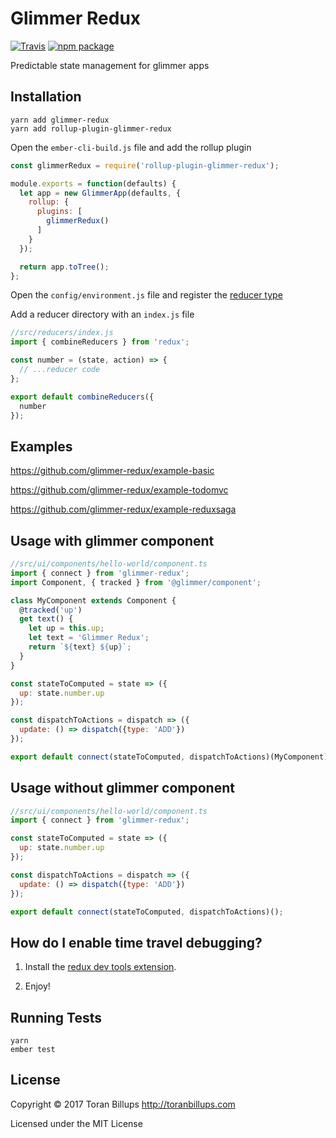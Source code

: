 # Glimmer Redux

[![Travis][build-badge]][build] [![npm package][npm-badge]][npm]

Predictable state management for glimmer apps

## Installation

```
yarn add glimmer-redux
yarn add rollup-plugin-glimmer-redux
```

Open the `ember-cli-build.js` file and add the rollup plugin

```js
const glimmerRedux = require('rollup-plugin-glimmer-redux');

module.exports = function(defaults) {
  let app = new GlimmerApp(defaults, {
    rollup: {
      plugins: [
        glimmerRedux()
      ]
    }
  });

  return app.toTree();
};
```

Open the `config/environment.js` file and register the [reducer type]

Add a reducer directory with an `index.js` file

```js
//src/reducers/index.js
import { combineReducers } from 'redux';

const number = (state, action) => {
  // ...reducer code
};

export default combineReducers({
  number
});
```


## Examples

https://github.com/glimmer-redux/example-basic

https://github.com/glimmer-redux/example-todomvc

https://github.com/glimmer-redux/example-reduxsaga

## Usage with glimmer component

```js
//src/ui/components/hello-world/component.ts
import { connect } from 'glimmer-redux';
import Component, { tracked } from '@glimmer/component';

class MyComponent extends Component {
  @tracked('up')
  get text() {
    let up = this.up;
    let text = 'Glimmer Redux';
    return `${text} ${up}`;
  }
}

const stateToComputed = state => ({
  up: state.number.up
});

const dispatchToActions = dispatch => ({
  update: () => dispatch({type: 'ADD'})
});

export default connect(stateToComputed, dispatchToActions)(MyComponent);
```


## Usage without glimmer component

```js
//src/ui/components/hello-world/component.ts
import { connect } from 'glimmer-redux';

const stateToComputed = state => ({
  up: state.number.up
});

const dispatchToActions = dispatch => ({
  update: () => dispatch({type: 'ADD'})
});

export default connect(stateToComputed, dispatchToActions)();
```

## How do I enable time travel debugging?

1. Install the [redux dev tools extension].

2. Enjoy!

## Running Tests

    yarn
    ember test

## License

Copyright © 2017 Toran Billups http://toranbillups.com

Licensed under the MIT License

[build-badge]: https://travis-ci.org/glimmer-redux/glimmer-redux.svg?branch=master
[build]: https://travis-ci.org/glimmer-redux/glimmer-redux

[npm-badge]: https://img.shields.io/npm/v/glimmer-redux.svg?style=flat-square
[npm]: https://www.npmjs.org/package/glimmer-redux

[climate-badge]: https://codeclimate.com/github/glimmer-redux/glimmer-redux/badges/gpa.svg
[climate]: https://codeclimate.com/github/glimmer-redux/glimmer-redux

[redux]: https://github.com/reactjs/redux
[redux dev tools extension]: https://github.com/zalmoxisus/redux-devtools-extension

[reducer type]: https://github.com/glimmer-redux/glimmer-redux-example/blob/master/config/environment.js
